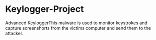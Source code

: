 # Keylogger-Project
Advanced KeyloggerThis malware is used to monitor keystrokes and capture screenshorts from the victims computer and send them to the attacker.

